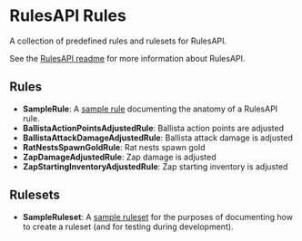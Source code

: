 # RulesAPI Rules

A collection of predefined rules and rulesets for RulesAPI.

See the [RulesAPI readme](../RulesAPI/README.md) for more information about
RulesAPI.

## Rules

- **SampleRule**: A [sample rule](Rule/SampleRule.cs) documenting the anatomy
  of a RulesAPI rule.
- **BallistaActionPointsAdjustedRule**: Ballista action points are adjusted
- **BallistaAttackDamageAdjustedRule**: Ballista attack damage is adjusted
- **RatNestsSpawnGoldRule**: Rat nests spawn gold
- **ZapDamageAdjustedRule**: Zap damage is adjusted
- **ZapStartingInventoryAdjustedRule**: Zap starting inventory is adjusted

## Rulesets

- **SampleRuleset**: A [sample ruleset](https://github.com/orendain/DemeoMods/blob/045aec568fdddb95b63a1ed34abcb64065e4ca99/Rules/RulesMod.cs#L27-L28)
  for the purposes of documenting how to create a ruleset (and for testing during development).
